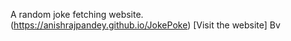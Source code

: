 A random joke fetching website. <br>
(https://anishrajpandey.github.io/JokePoke) [Visit the website]
Bv
